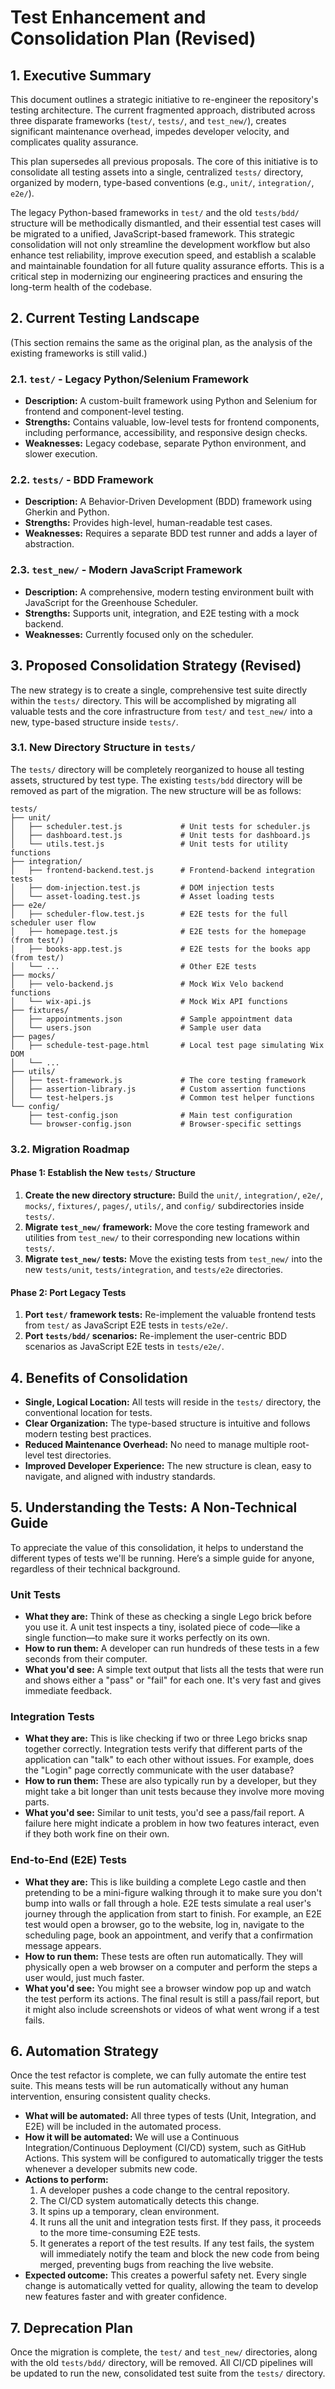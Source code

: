 # Test Enhancement and Consolidation Plan (Revised)

## 1. Executive Summary

This document outlines a strategic initiative to re-engineer the repository's testing architecture. The current fragmented approach, distributed across three disparate frameworks (`test/`, `tests/`, and `test_new/`), creates significant maintenance overhead, impedes developer velocity, and complicates quality assurance.

This plan supersedes all previous proposals. The core of this initiative is to consolidate all testing assets into a single, centralized `tests/` directory, organized by modern, type-based conventions (e.g., `unit/`, `integration/`, `e2e/`).

The legacy Python-based frameworks in `test/` and the old `tests/bdd/` structure will be methodically dismantled, and their essential test cases will be migrated to a unified, JavaScript-based framework. This strategic consolidation will not only streamline the development workflow but also enhance test reliability, improve execution speed, and establish a scalable and maintainable foundation for all future quality assurance efforts. This is a critical step in modernizing our engineering practices and ensuring the long-term health of the codebase.

## 2. Current Testing Landscape

(This section remains the same as the original plan, as the analysis of the existing frameworks is still valid.)

### 2.1. `test/` - Legacy Python/Selenium Framework
- **Description:** A custom-built framework using Python and Selenium for frontend and component-level testing.
- **Strengths:** Contains valuable, low-level tests for frontend components, including performance, accessibility, and responsive design checks.
- **Weaknesses:** Legacy codebase, separate Python environment, and slower execution.

### 2.2. `tests/` - BDD Framework
- **Description:** A Behavior-Driven Development (BDD) framework using Gherkin and Python.
- **Strengths:** Provides high-level, human-readable test cases.
- **Weaknesses:** Requires a separate BDD test runner and adds a layer of abstraction.

### 2.3. `test_new/` - Modern JavaScript Framework
- **Description:** A comprehensive, modern testing environment built with JavaScript for the Greenhouse Scheduler.
- **Strengths:** Supports unit, integration, and E2E testing with a mock backend.
- **Weaknesses:** Currently focused only on the scheduler.

## 3. Proposed Consolidation Strategy (Revised)

The new strategy is to create a single, comprehensive test suite directly within the `tests/` directory. This will be accomplished by migrating all valuable tests and the core infrastructure from `test/` and `test_new/` into a new, type-based structure inside `tests/`.

### 3.1. New Directory Structure in `tests/`

The `tests/` directory will be completely reorganized to house all testing assets, structured by test type. The existing `tests/bdd` directory will be removed as part of the migration. The new structure will be as follows:

```
tests/
├── unit/
│   ├── scheduler.test.js             # Unit tests for scheduler.js
│   ├── dashboard.test.js             # Unit tests for dashboard.js
│   └── utils.test.js                 # Unit tests for utility functions
├── integration/
│   ├── frontend-backend.test.js      # Frontend-backend integration tests
│   ├── dom-injection.test.js         # DOM injection tests
│   └── asset-loading.test.js         # Asset loading tests
├── e2e/
│   ├── scheduler-flow.test.js        # E2E tests for the full scheduler user flow
│   ├── homepage.test.js              # E2E tests for the homepage (from test/)
│   ├── books-app.test.js             # E2E tests for the books app (from test/)
│   └── ...                           # Other E2E tests
├── mocks/
│   ├── velo-backend.js               # Mock Wix Velo backend functions
│   └── wix-api.js                    # Mock Wix API functions
├── fixtures/
│   ├── appointments.json             # Sample appointment data
│   └── users.json                    # Sample user data
├── pages/
│   ├── schedule-test-page.html       # Local test page simulating Wix DOM
│   └── ...
├── utils/
│   ├── test-framework.js             # The core testing framework
│   ├── assertion-library.js          # Custom assertion functions
│   └── test-helpers.js               # Common test helper functions
└── config/
    ├── test-config.json              # Main test configuration
    └── browser-config.json           # Browser-specific settings
```

### 3.2. Migration Roadmap

#### Phase 1: Establish the New `tests/` Structure

1.  **Create the new directory structure:** Build the `unit/`, `integration/`, `e2e/`, `mocks/`, `fixtures/`, `pages/`, `utils/`, and `config/` subdirectories inside `tests/`.
2.  **Migrate `test_new/` framework:** Move the core testing framework and utilities from `test_new/` to their corresponding new locations within `tests/`.
3.  **Migrate `test_new/` tests:** Move the existing tests from `test_new/` into the new `tests/unit`, `tests/integration`, and `tests/e2e` directories.

#### Phase 2: Port Legacy Tests

1.  **Port `test/` framework tests:** Re-implement the valuable frontend tests from `test/` as JavaScript E2E tests in `tests/e2e/`.
2.  **Port `tests/bdd/` scenarios:** Re-implement the user-centric BDD scenarios as JavaScript E2E tests in `tests/e2e/`.

## 4. Benefits of Consolidation

-   **Single, Logical Location:** All tests will reside in the `tests/` directory, the conventional location for tests.
-   **Clear Organization:** The type-based structure is intuitive and follows modern testing best practices.
-   **Reduced Maintenance Overhead:** No need to manage multiple root-level test directories.
-   **Improved Developer Experience:** The new structure is clean, easy to navigate, and aligned with industry standards.

## 5. Understanding the Tests: A Non-Technical Guide

To appreciate the value of this consolidation, it helps to understand the different types of tests we'll be running. Here’s a simple guide for anyone, regardless of their technical background.

### Unit Tests
-   **What they are:** Think of these as checking a single Lego brick before you use it. A unit test inspects a tiny, isolated piece of code—like a single function—to make sure it works perfectly on its own.
-   **How to run them:** A developer can run hundreds of these tests in a few seconds from their computer.
-   **What you'd see:** A simple text output that lists all the tests that were run and shows either a "pass" or "fail" for each one. It's very fast and gives immediate feedback.

### Integration Tests
-   **What they are:** This is like checking if two or three Lego bricks snap together correctly. Integration tests verify that different parts of the application can "talk" to each other without issues. For example, does the "Login" page correctly communicate with the user database?
-   **How to run them:** These are also typically run by a developer, but they might take a bit longer than unit tests because they involve more moving parts.
-   **What you'd see:** Similar to unit tests, you'd see a pass/fail report. A failure here might indicate a problem in how two features interact, even if they both work fine on their own.

### End-to-End (E2E) Tests
-   **What they are:** This is like building a complete Lego castle and then pretending to be a mini-figure walking through it to make sure you don't bump into walls or fall through a hole. E2E tests simulate a real user's journey through the application from start to finish. For example, an E2E test would open a browser, go to the website, log in, navigate to the scheduling page, book an appointment, and verify that a confirmation message appears.
-   **How to run them:** These tests are often run automatically. They will physically open a web browser on a computer and perform the steps a user would, just much faster.
-   **What you'd see:** You might see a browser window pop up and watch the test perform its actions. The final result is still a pass/fail report, but it might also include screenshots or videos of what went wrong if a test fails.

## 6. Automation Strategy

Once the test refactor is complete, we can fully automate the entire test suite. This means tests will be run automatically without any human intervention, ensuring consistent quality checks.

-   **What will be automated:** All three types of tests (Unit, Integration, and E2E) will be included in the automated process.
-   **How it will be automated:** We will use a Continuous Integration/Continuous Deployment (CI/CD) system, such as GitHub Actions. This system will be configured to automatically trigger the tests whenever a developer submits new code.
-   **Actions to perform:**
    1.  A developer pushes a code change to the central repository.
    2.  The CI/CD system automatically detects this change.
    3.  It spins up a temporary, clean environment.
    4.  It runs all the unit and integration tests first. If they pass, it proceeds to the more time-consuming E2E tests.
    5.  It generates a report of the test results. If any test fails, the system will immediately notify the team and block the new code from being merged, preventing bugs from reaching the live website.
-   **Expected outcome:** This creates a powerful safety net. Every single change is automatically vetted for quality, allowing the team to develop new features faster and with greater confidence.

## 7. Deprecation Plan

Once the migration is complete, the `test/` and `test_new/` directories, along with the old `tests/bdd/` directory, will be removed. All CI/CD pipelines will be updated to run the new, consolidated test suite from the `tests/` directory.
